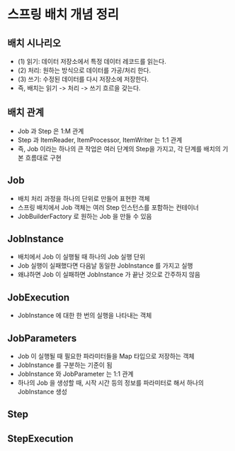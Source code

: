 # 스프링 배치 개념 정리
## 배치 시나리오 
- (1) 읽기: 데이터 저장소에서 특정 데이터 레코드를 읽는다. 
- (2) 처리: 원하는 방식으로 데이터를 가공/처리 한다.
- (3) 쓰기: 수정된 데이터를 다시 저장소에 저장한다.
- 즉, 배치는 읽기 -> 처리 -> 쓰기 흐르을 갖는다.

## 배치 관계
- Job 과 Step 은 1:M 관계
- Step 과 ItemReader, ItemProcessor, ItemWriter 는 1:1 관계
- 즉, Job 이라는 하나의 큰 작업은 여러 단계의 Step을 가지고, 각 단계를 배치의 기본 흐름대로 구현

## Job
- 배치 처리 과정을 하나의 단위로 만들어 표현한 객체
- 스프링 배치에서 Job 객체는 여러 Step 인스턴스를 포함하는 컨테이너
- JobBuilderFactory 로 원하는 Job 을 만들 수 있음

## JobInstance
- 배치에서 Job 이 실행될 때 하나의 Job 실행 단위
- Job 실행이 실패했다면 다음날 동일한 JobInstance 를 가지고 실행
- 왜냐하면 Job 이 실패하면 JobInstance 가 끝난 것으로 간주하지 않음


## JobExecution
- JobInstance 에 대한 한 번의 실행을 나타내는 객체 

## JobParameters
- Job 이 실행될 때 필요한 파라미터들을 Map 타입으로 저장하는 객체
- JobInstance 를 구분하는 기준이 됨 
- JobInstance 와 JobParameter 는 1:1 관계
- 하나의 Job 을 생성할 때, 시작 시간 등의 정보를 파라미터로 해서 하나의 JobInstance 생성



## Step

## StepExecution